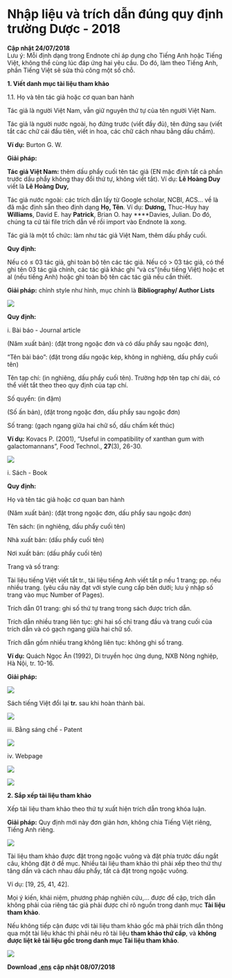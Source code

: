 # Nhập liệu và trích dẫn đúng quy định trường Dược - 2018

**Cập nhật 24/07/2018**  
 Lưu ý: Mỗi định dạng trong Endnote chỉ áp dụng cho Tiếng Anh hoặc Tiếng Việt, không thể cùng lúc đáp ứng hai yêu cầu. Do đó, làm theo Tiếng Anh, phần Tiếng Việt sẽ sửa thủ công một số chỗ.

**1. Viết danh mục tài liệu tham khảo**

1.1. Họ và tên tác giả hoặc cơ quan ban hành

Tác giả là người Việt Nam, vẫn giữ nguyên thứ tự của tên người Việt Nam.

Tác giả là người nước ngoài, họ đứng trước \(viết đầy đủ\), tên đứng sau \(viết tắt các chữ cái đầu tiên, viết in hoa, các chữ cách nhau bằng dấu chấm\). 

**Ví dụ:** Burton G. W.

**Giải pháp:**

**Tác giả Việt Nam:** thêm dấu phẩy cuối tên tác giả \(EN mặc định tất cả phần trước dấu phẩy không thay đổi thứ tự, không viết tắt\). Ví dụ: **Lê Hoàng Duy** viết là **Lê Hoàng Duy,**

Tác giả nước ngoài: các trích dẫn lấy từ Google scholar, NCBI, ACS... về là đã mặc định sẵn theo định dạng **Họ, Tên**. Ví dụ: **Dương,** Thuc-Huy hay **Williams**, David E. hay **Patrick**, Brian O. hay ****Davies, Julian. Do đó, chúng ta cứ tải file trích dẫn về rồi import vào Endnote là xong.

Tác giả là một tổ chức: làm như tác giả Việt Nam, thêm dấu phẩy cuối.

**Quy định:**

Nếu có ≤ 03 tác giả, ghi toàn bộ tên các tác giả. Nếu có &gt; 03 tác giả, có thể ghi tên 03 tác giả chính, các tác giả khác ghi “và cs”\(nếu tiếng Việt\) hoặc et al \(nếu tiếng Anh\) hoặc ghi toàn bộ tên các tác giả nếu cần thiết.

**Giải pháp:** chỉnh style như hình, mục chỉnh là **Bibliography/ Author Lists**

[![](https://4.bp.blogspot.com/-YEYtbQXiQHQ/WzefPSJeppI/AAAAAAAAD3Q/8UaoOOtLA7gk1YA1AJXD3yiTZrIHS4VegCLcBGAs/s640/Screen%2BShot%2B2018-06-30%2Bat%2B10.17.52%2BPM.png)](https://4.bp.blogspot.com/-YEYtbQXiQHQ/WzefPSJeppI/AAAAAAAAD3Q/8UaoOOtLA7gk1YA1AJXD3yiTZrIHS4VegCLcBGAs/s1600/Screen%2BShot%2B2018-06-30%2Bat%2B10.17.52%2BPM.png)

**Quy định:**

i. Bài báo - Journal article

\(Năm xuất bản\): \(đặt trong ngoặc đơn và có dấu phẩy sau ngoặc đơn\),

“Tên bài báo”: \(đặt trong dấu ngoặc kép, không in nghiêng, dấu phẩy cuối tên\)

Tên tạp chí: \(in nghiêng, dấu phẩy cuối tên\). Trường hợp tên tạp chí dài, có thể viết tắt theo theo quy định của tạp chí.

Số quyển: \(in đậm\) 

\(Số ấn bản\), \(đặt trong  ngoặc đơn, dấu phẩy sau ngoặc đơn\)

Số trang: \(gạch ngang giữa hai chữ số, dấu chấm kết thúc\)

**Ví dụ:** Kovacs P. \(2001\), “Useful in compatibility of xanthan gum with galactomannans”,  Food Technol., **27**\(3\), 26-30.

[![](https://4.bp.blogspot.com/-cosoi1vI0AM/WzegZt0HiPI/AAAAAAAAD3c/QO5UGLjD0yIWej7O5dhe_4V1OGZYBPbawCLcBGAs/s640/Screen%2BShot%2B2018-06-30%2Bat%2B10.22.53%2BPM.png)](https://4.bp.blogspot.com/-cosoi1vI0AM/WzegZt0HiPI/AAAAAAAAD3c/QO5UGLjD0yIWej7O5dhe_4V1OGZYBPbawCLcBGAs/s1600/Screen%2BShot%2B2018-06-30%2Bat%2B10.22.53%2BPM.png)

  
  
 i. Sách - Book 

**Quy định:** 

Họ và tên tác giả hoặc cơ quan ban hành 

\(Năm xuất bản\): \(đặt trong ngoặc đơn, dấu phẩy sau ngoặc đơn\)

Tên sách: \(in nghiêng, dấu phẩy cuối tên\)

Nhà xuất bản: \(dấu phẩy cuối tên\)

Nơi xuất bản: \(dấu phẩy cuối tên\)

Trang và số trang:

Tài liệu tiếng Việt viết tắt tr., tài liệu tiếng Anh viết tắt p nếu 1 trang; pp. nếu nhiều trang. \(yêu cầu này đạt với style cung cấp bên dưới; lưu ý nhập số trang vào mục Number of Pages\).

Trích dẫn 01 trang: ghi số thứ tự trang trong sách được trích dẫn. 

Trích dẫn nhiều trang liên tục: ghi hai số chỉ trang đầu và trang cuối của trích dẫn và có gạch ngang giữa hai chữ số. 

Trích dẫn gồm nhiều trang không liên tục: không ghi số trang.

**Ví dụ:** Quách Ngọc Ân \(1992\), Di truyền học ứng dụng, NXB Nông nghiệp, Hà Nội, tr. 10-16.  
  


**Giải pháp:**

[![](https://1.bp.blogspot.com/-6zY8_JmlnzQ/Wzelymdyn5I/AAAAAAAAD3o/R-yoSNnw8TcPVhdFpphC7RN0eYdtR4uAQCLcBGAs/s640/Screen%2BShot%2B2018-06-30%2Bat%2B10.45.59%2BPM.png)](https://1.bp.blogspot.com/-6zY8_JmlnzQ/Wzelymdyn5I/AAAAAAAAD3o/R-yoSNnw8TcPVhdFpphC7RN0eYdtR4uAQCLcBGAs/s1600/Screen%2BShot%2B2018-06-30%2Bat%2B10.45.59%2BPM.png)

Sách tiếng Việt đổi lại **tr.** sau khi hoàn thành bài.

[![](https://2.bp.blogspot.com/-50IJpg7zov0/WzenBoJf5HI/AAAAAAAAD30/FA63keDrRyIsEps5F5x8SVqu_wcY8GyGQCLcBGAs/s640/Screen%2BShot%2B2018-06-30%2Bat%2B10.50.13%2BPM.png)](https://2.bp.blogspot.com/-50IJpg7zov0/WzenBoJf5HI/AAAAAAAAD30/FA63keDrRyIsEps5F5x8SVqu_wcY8GyGQCLcBGAs/s1600/Screen%2BShot%2B2018-06-30%2Bat%2B10.50.13%2BPM.png)  


iii. Bằng sáng chế - Patent

[![](https://3.bp.blogspot.com/-M95X4Ix8g5w/W0H1lAf2EHI/AAAAAAAAD4g/kNE81wE8NZcvTsNbU_S6KBeKjU4tZpCzQCLcBGAs/s640/Screen%2BShot%2B2018-07-07%2Bat%2B9.54.17%2BPM.png)](https://3.bp.blogspot.com/-M95X4Ix8g5w/W0H1lAf2EHI/AAAAAAAAD4g/kNE81wE8NZcvTsNbU_S6KBeKjU4tZpCzQCLcBGAs/s1600/Screen%2BShot%2B2018-07-07%2Bat%2B9.54.17%2BPM.png)  

iv. Webpage 

[![](https://3.bp.blogspot.com/-Fs3WovcELjI/W0H1lERr51I/AAAAAAAAD4c/oXJ3hoshOP4GWtMNS90JHtkvuPn4MWytwCLcBGAs/s640/Screen%2BShot%2B2018-07-07%2Bat%2B9.55.06%2BPM.png)](https://3.bp.blogspot.com/-Fs3WovcELjI/W0H1lERr51I/AAAAAAAAD4c/oXJ3hoshOP4GWtMNS90JHtkvuPn4MWytwCLcBGAs/s1600/Screen%2BShot%2B2018-07-07%2Bat%2B9.55.06%2BPM.png)

[![](https://4.bp.blogspot.com/-AZ6imiYMmNU/W0H1kjpUWoI/AAAAAAAAD4Y/2vJg-pw4HIAm92oFwGpVsSloBk61URz1gCLcBGAs/s640/Screen%2BShot%2B2018-07-07%2Bat%2B9.55.30%2BPM.png)](https://4.bp.blogspot.com/-AZ6imiYMmNU/W0H1kjpUWoI/AAAAAAAAD4Y/2vJg-pw4HIAm92oFwGpVsSloBk61URz1gCLcBGAs/s1600/Screen%2BShot%2B2018-07-07%2Bat%2B9.55.30%2BPM.png)

 **2. Sắp xếp tài liệu tham khảo**

Xếp tài liệu tham khảo theo thứ tự xuất hiện trích dẫn trong khóa luận.

**Giải pháp:** Quy định mới này đơn giản hơn, không chia Tiếng Việt riêng, Tiếng Anh riêng.

[![](https://3.bp.blogspot.com/-pORHvm1gYsQ/WzentFTMqJI/AAAAAAAAD38/uEiNqfioRwMYwJfZ4F2l5NbgY_VmgXy2gCLcBGAs/s640/Screen%2BShot%2B2018-06-30%2Bat%2B10.54.10%2BPM.png)](https://3.bp.blogspot.com/-pORHvm1gYsQ/WzentFTMqJI/AAAAAAAAD38/uEiNqfioRwMYwJfZ4F2l5NbgY_VmgXy2gCLcBGAs/s1600/Screen%2BShot%2B2018-06-30%2Bat%2B10.54.10%2BPM.png)

Tài liệu tham khảo được đặt trong ngoặc vuông và đặt phía trước dấu ngắt câu, không đặt ở đề mục. Nhiều tài liệu tham khảo thì phải xếp theo thứ thự tăng dần và cách nhau dấu phẩy, tất cả đặt trong ngoặc vuông. 

Ví dụ: \[19, 25, 41, 42\].

Mọi ý kiến, khái niệm, phương pháp nghiên cứu,… được đề cập, trích dẫn không phải của riêng tác giả phải được chỉ rõ nguồn trong danh mục **Tài liệu tham khảo**. 

Nếu không tiếp cận được với tài liệu tham khảo gốc mà phải trích dẫn thông qua một tài liệu khác thì phải nêu rõ tài liệu **tham khảo thứ cấp**, và **không được liệt kê tài liệu gốc trong danh mục Tài liệu tham khảo**.

[![](https://3.bp.blogspot.com/-umQKOaRWjyg/WzepIDAzvrI/AAAAAAAAD4I/VHI61zli3C8LCZO4S1DdAeaeKoDPFhKDwCLcBGAs/s640/Screen%2BShot%2B2018-06-30%2Bat%2B11.00.11%2BPM.png)](https://3.bp.blogspot.com/-umQKOaRWjyg/WzepIDAzvrI/AAAAAAAAD4I/VHI61zli3C8LCZO4S1DdAeaeKoDPFhKDwCLcBGAs/s1600/Screen%2BShot%2B2018-06-30%2Bat%2B11.00.11%2BPM.png)

**Download** [**.ens**](https://drive.google.com/open?id=1D9Ob9Boeq9f1G6To0yV44QUR-ua6P50Y) **cập nhật 08/07/2018**

